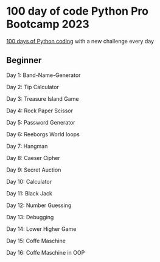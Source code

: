 # 100 day of code Python Pro Bootcamp 2023

[100 days of Python coding](https://www.udemy.com/course/100-days-of-code/) with a new challenge every day

## Beginner

Day 1: Band-Name-Generator

Day 2: Tip Calculator

Day 3: Treasure Island Game

Day 4: Rock Paper Scissor

Day 5: Password Generator 

Day 6: Reeborgs World loops

Day 7: Hangman

Day 8: Caeser Cipher

Day 9: Secret Auction

Day 10: Calculator

Day 11: Black Jack

Day 12: Number Guessing

Day 13: Debugging

Day 14: Lower Higher Game

Day 15: Coffe Maschine

Day 16: Coffe Maschine in OOP
